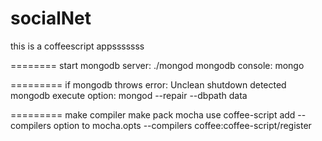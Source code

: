 socialNet
=========
this is a coffeescript appsssssss

========
start mongodb server: ./mongod
mongodb console: mongo

=========
if mongodb throws error: Unclean shutdown detected mongodb
execute option: mongod --repair --dbpath data

=========
make compiler
make pack
mocha use coffee-script add --compilers option to mocha.opts
--compilers coffee:coffee-script/register